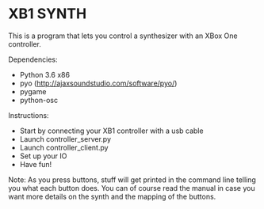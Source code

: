 XB1 SYNTH
==============================

This is a program that lets you control a synthesizer with an XBox One controller.

Dependencies:
- Python 3.6 x86
- pyo (http://ajaxsoundstudio.com/software/pyo/)
- pygame
- python-osc

Instructions:
- Start by connecting your XB1 controller with a usb cable
- Launch controller_server.py
- Launch controller_client.py
- Set up your IO
- Have fun!

Note: As you press buttons, stuff will get printed in the command line telling you what each button does. You can of course read the manual in case you want more details on the synth and the mapping of the buttons.
